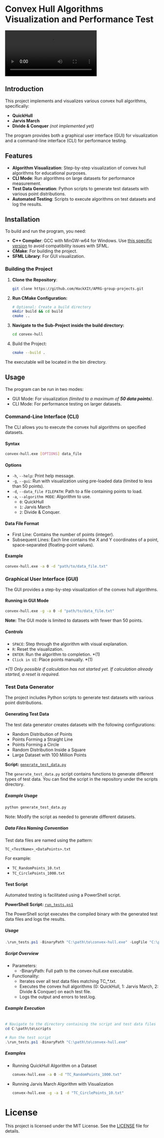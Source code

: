 ﻿# Convex Hull Algorithms Visualization and Performance Test

![](showcase/Convex-Hull_Algorithm-Visualization.mp4)

## Introduction

This project implements and visualizes various convex hull algorithms, specifically:

- **QuickHull**
- **Jarvis March**
- **Divide & Conquer** _(not implemented yet)_

The program provides both a graphical user interface (GUI) for visualization and a command-line interface (CLI) for performance testing.

## Features

- **Algorithm Visualization**: Step-by-step visualization of convex hull algorithms for educational purposes.
- **CLI Mode**: Run algorithms on large datasets for performance measurement.
- **Test Data Generation**: Python scripts to generate test datasets with various point distributions.
- **Automated Testing**: Scripts to execute algorithms on test datasets and log the results.

## Installation

To build and run the program, you need:

- **C++ Compiler**: GCC with MinGW-w64 for Windows. Use [this specific version](https://github.com/niXman/mingw-builds-binaries/releases/download/13.1.0-rt_v11-rev1/x86_64-13.1.0-release-win32-seh-msvcrt-rt_v11-rev1.7z) to avoid compatibility issues with SFML.
- **CMake**: For building the project.
- **SFML Library**: For GUI visualization.

### Building the Project

1. **Clone the Repository**:

   ```bash
   git clone https://github.com/HackXIt/APRG-group-projects.git
   ```

2. **Run CMake Configuration:**

    ```bash
   # Optional: Create a build directory
    mkdir build && cd build
    cmake ..
    ```

3. **Navigate to the Sub-Project inside the build directory:**

    ```bash
    cd convex-hull
    ```

4. Build the Project:

    ```bash
    cmake --build .
    ```
   
The executable will be located in the bin directory.

## Usage

The program can be run in two modes:

 - GUI Mode: For visualization _(limited to a maximum of **50 data points**)_.
 - CLI Mode: For performance testing on larger datasets.

### Command-Line Interface (CLI)

The CLI allows you to execute the convex hull algorithms on specified datasets.

#### Syntax

```bash
convex-hull.exe [OPTIONS] data_file
```

#### Options
 * `-h`, `--help`: Print help message.
 * `-g`, `--gui`: Run with visualization using pre-loaded data (limited to less than 50 points).
 * `-d`, `--data_file FILEPATH`: Path to a file containing points to load.
 * `-a`, `--algorithm MODE`: Algorithm to use. 
   * `0`: QuickHull
   * `1`: Jarvis March
   * `2`: Divide & Conquer.

#### Data File Format
 * First Line: Contains the number of points (integer). 
 * Subsequent Lines: Each line contains the X and Y coordinates of a point, space-separated (floating-point values).

#### Example

```bash
convex-hull.exe -a 0 -d "path/to/data_file.txt"
```

### Graphical User Interface (GUI)

The GUI provides a step-by-step visualization of the convex hull algorithms.

#### Running in GUI Mode

```bash
convex-hull.exe -g -a 0 -d "path/to/data_file.txt"
```

**Note:** The GUI mode is limited to datasets with fewer than 50 points.

##### Controls
 * `SPACE`: Step through the algorithm with visual explanation.
 * `R`: Reset the visualization.
 * `ENTER`: Run the algorithm to completion. *(1)
 * `Click in UI`: Place points manually. *(1)

_*(1) Only possible if calculation has not started yet. If calculation already started, a reset is required._

### Test Data Generator

The project includes Python scripts to generate test datasets with various point distributions.

#### Generating Test Data

The test data generator creates datasets with the following configurations:

 - Random Distribution of Points
 - Points Forming a Straight Line
 - Points Forming a Circle
 - Random Distribution Inside a Square
 - Large Dataset with 100 Million Points

**Script:** [`generate_test_data.py`](test/generate_test_data.py)

The `generate_test_data.py` script contains functions to generate different types of test data. You can find the script in the repository under the scripts directory.

##### Example Usage

```bash
python generate_test_data.py
```

Note: Modify the script as needed to generate different datasets.

##### Data Files Naming Convention

Test data files are named using the pattern:

```
TC_<TestName>_<DataPoints>.txt
```

For example:

 * `TC_RandomPoints_10.txt`
 * `TC_CirclePoints_1000.txt`

#### Test Script

Automated testing is facilitated using a PowerShell script.

**PowerShell Script:** [`run_tests.ps1`](test/run_tests.ps1)

The PowerShell script executes the compiled binary with the generated test data files and logs the results.

##### Usage

```powershell
.\run_tests.ps1 -BinaryPath "C:\path\to\convex-hull.exe" -LogFile "C:\path\to\test.log" # Optional: Log file path
```

##### Script Overview

 * Parameters:
   * -BinaryPath: Full path to the convex-hull.exe executable.
 * Functionality:
   * Iterates over all test data files matching TC_*.txt.
   * Executes the convex hull algorithms (0: QuickHull, 1: Jarvis March, 2: Divide & Conquer) on each test file.
   * Logs the output and errors to test.log.

##### Example Execution

```powershell

# Navigate to the directory containing the script and test data files
cd C:\path\to\scripts

# Run the test script
.\run_tests.ps1 -BinaryPath "C:\path\to\convex-hull.exe"
```

##### Examples

 - Running QuickHull Algorithm on a Dataset
    ```bash
    convex-hull.exe -a 0 -d "TC_RandomPoints_1000.txt"
    ```

 - Running Jarvis March Algorithm with Visualization

    ```bash
    convex-hull.exe -g -a 1 -d "TC_CirclePoints_10.txt"
    ```

# License

This project is licensed under the MIT License. See the [LICENSE](../LICENSE) file for details.
